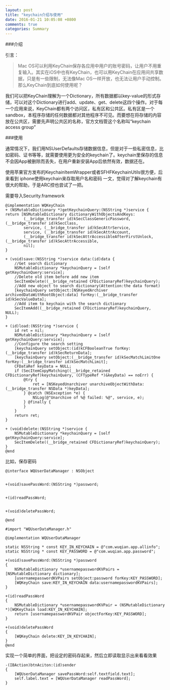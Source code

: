 ```yaml
---
layout: post
title: "keychain介绍与使用"
date: 2016-01-21 10:05:08 +0800
comments: true
categories: Summary
---
```



###介绍

引言：
>Mac OS可以利用KeyChain保存各应用中用户的账号密码，让用户不用重复输入。其实在iOS中也有KeyChain，也可以用KeyChain在应用间共享数据，只是有一些限制，无法像Mac OS一样开放，也无法让用户手动控制。那么KeyChain到底如何使用呢？



我们可以把KeyChain理解为一个Dictionary，所有数据都以key-value的形式存储，可以对这个Dictionary进行add、update、get、delete这四个操作。对于每一个应用来说，KeyChain都有两个访问区，私有区和公共区。私有区是一个sandbox，本程序存储的任何数据都对其他程序不可见。而要想在将存储的内容放在公共区，需要先声明公共区的名称，官方文档管这个名称叫“keychain access group”



<!--more-->



###使用

通常情况下，我们用NSUserDefaults存储数据信息，但是对于一些私密信息，比如密码、证书等等，就需要使用更为安全的keychain了。keychain里保存的信息不会因App被删除而丢失，在用户重新安装App后依然有效，数据还在。




使用苹果官方发布的KeychainItemWrapper或者SFHFKeychainUtils很方便，后来看到 iphone使用keychain来存取用户名和密码 一文，觉得对了解keychain有很大的帮助，于是ARC控也尝试了一把。


需要导入Security.framework

	@implementation WQKeyChain
	+ (NSMutableDictionary *)getKeychainQuery:(NSString *)service {
	return [NSMutableDictionary dictionaryWithObjectsAndKeys:
	        (__bridge_transfer id)kSecClassGenericPassword,(__bridge_transfer id)kSecClass,
	        service, (__bridge_transfer id)kSecAttrService,
	        service, (__bridge_transfer id)kSecAttrAccount,
	        (__bridge_transfer id)kSecAttrAccessibleAfterFirstUnlock,(__bridge_transfer id)kSecAttrAccessible,
	        nil];
	}
	
	+ (void)save:(NSString *)service data:(id)data {
	    //Get search dictionary
	    NSMutableDictionary *keychainQuery = [self getKeychainQuery:service];
	    //Delete old item before add new item
	    SecItemDelete((__bridge_retained CFDictionaryRef)keychainQuery);
	    //Add new object to search dictionary(Attention:the data format)
	    [keychainQuery setObject:[NSKeyedArchiver archivedDataWithRootObject:data] forKey:(__bridge_transfer id)kSecValueData];
	    //Add item to keychain with the search dictionary
	    SecItemAdd((__bridge_retained CFDictionaryRef)keychainQuery, NULL);
	}
	
	+ (id)load:(NSString *)service {
	    id ret = nil;
	    NSMutableDictionary *keychainQuery = [self getKeychainQuery:service];
	    //Configure the search setting
	    [keychainQuery setObject:(id)kCFBooleanTrue forKey:(__bridge_transfer id)kSecReturnData];
	    [keychainQuery setObject:(__bridge_transfer id)kSecMatchLimitOne forKey:(__bridge_transfer id)kSecMatchLimit];
	    CFDataRef keyData = NULL;
	    if (SecItemCopyMatching((__bridge_retained CFDictionaryRef)keychainQuery, (CFTypeRef *)&keyData) == noErr) {
	        @try {
	            ret = [NSKeyedUnarchiver unarchiveObjectWithData:(__bridge_transfer NSData *)keyData];
	        } @catch (NSException *e) {
	            NSLog(@"Unarchive of %@ failed: %@", service, e);
	        } @finally {
	        }
	    }
	    return ret;
	}
	
	+ (void)delete:(NSString *)service {
	    NSMutableDictionary *keychainQuery = [self getKeychainQuery:service];
	    SecItemDelete((__bridge_retained CFDictionaryRef)keychainQuery);
	}
	@end

比如，保存密码


	@interface WQUserDataManager : NSObject
	
	
	+(void)savePassWord:(NSString *)password;
	
	
	+(id)readPassWord;
	
	
	+(void)deletePassWord;
	
	@end
	
	#import "WQUserDataManager.h"
	
	@implementation WQUserDataManager
	
	static NSString * const KEY_IN_KEYCHAIN = @"com.wuqian.app.allinfo";
	static NSString * const KEY_PASSWORD = @"com.wuqian.app.password";
	
	+(void)savePassWord:(NSString *)password
	{
	    NSMutableDictionary *usernamepasswordKVPairs = [NSMutableDictionary dictionary];
	    [usernamepasswordKVPairs setObject:password forKey:KEY_PASSWORD];
	    [WQKeyChain save:KEY_IN_KEYCHAIN data:usernamepasswordKVPairs];
	}
	
	+(id)readPassWord
	{
	    NSMutableDictionary *usernamepasswordKVPair = (NSMutableDictionary *)[WQKeyChain load:KEY_IN_KEYCHAIN];
	    return [usernamepasswordKVPair objectForKey:KEY_PASSWORD];
	}
	
	+(void)deletePassWord
	{
	    [WQKeyChain delete:KEY_IN_KEYCHAIN];
	}
	@end
 
实现一个简单的界面，把设定的密码存起来，然后立即读取显示出来看看效果
 
	-(IBAction)btnAciton:(id)sender
	{
	    [WQUserDataManager savePassWord:self.textfield.text];
	    self.label.text = [WQUserDataManager readPassWord];
	}


